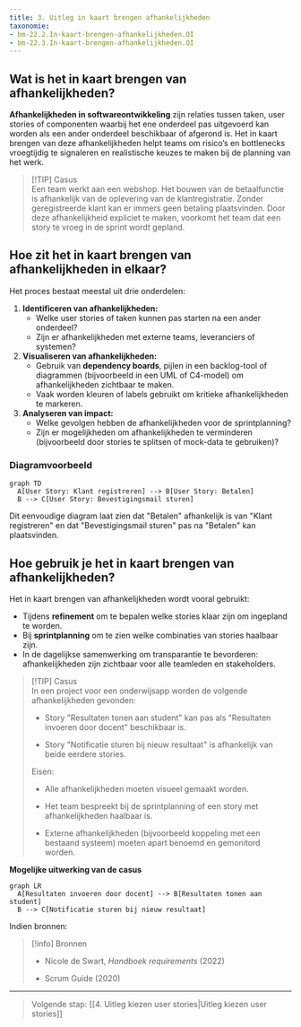 ```yaml
---
title: 3. Uitleg in kaart brengen afhankelijkheden
taxonomie: 
- bm-22.2.In-kaart-brengen-afhankelijkheden.OI 
- bm-22.3.In-kaart-brengen-afhankelijkheden.OI
---
```

## Wat is het in kaart brengen van afhankelijkheden?

**Afhankelijkheden in softwareontwikkeling** zijn relaties tussen taken, user stories of componenten waarbij het ene onderdeel pas uitgevoerd kan worden als een ander onderdeel beschikbaar of afgerond is. Het in kaart brengen van deze afhankelijkheden helpt teams om risico’s en bottlenecks vroegtijdig te signaleren en realistische keuzes te maken bij de planning van het werk.

> [!TIP] Casus  
> Een team werkt aan een webshop. Het bouwen van de betaalfunctie is afhankelijk van de oplevering van de klantregistratie. Zonder geregistreerde klant kan er immers geen betaling plaatsvinden. Door deze afhankelijkheid expliciet te maken, voorkomt het team dat een story te vroeg in de sprint wordt gepland.

## Hoe zit het in kaart brengen van afhankelijkheden in elkaar?
Het proces bestaat meestal uit drie onderdelen:
1. **Identificeren van afhankelijkheden:**
    - Welke user stories of taken kunnen pas starten na een ander onderdeel?
    - Zijn er afhankelijkheden met externe teams, leveranciers of systemen?
2. **Visualiseren van afhankelijkheden:**
    - Gebruik van **dependency boards**, pijlen in een backlog-tool of diagrammen (bijvoorbeeld in een UML of C4-model) om afhankelijkheden zichtbaar te maken.
    - Vaak worden kleuren of labels gebruikt om kritieke afhankelijkheden te markeren.
3. **Analyseren van impact:**
    - Welke gevolgen hebben de afhankelijkheden voor de sprintplanning?
    - Zijn er mogelijkheden om afhankelijkheden te verminderen (bijvoorbeeld door stories te splitsen of mock-data te gebruiken)?
### Diagramvoorbeeld

```mermaid
graph TD
  A[User Story: Klant registreren] --> B[User Story: Betalen]
  B --> C[User Story: Bevestigingsmail sturen]
```

Dit eenvoudige diagram laat zien dat "Betalen" afhankelijk is van "Klant registreren" en dat "Bevestigingsmail sturen" pas na "Betalen" kan plaatsvinden.
## Hoe gebruik je het in kaart brengen van afhankelijkheden?
Het in kaart brengen van afhankelijkheden wordt vooral gebruikt:
- Tijdens **refinement** om te bepalen welke stories klaar zijn om ingepland te worden.
- Bij **sprintplanning** om te zien welke combinaties van stories haalbaar zijn.
- In de dagelijkse samenwerking om transparantie te bevorderen: afhankelijkheden zijn zichtbaar voor alle teamleden en stakeholders.

> [!TIP] Casus  
> In een project voor een onderwijsapp worden de volgende afhankelijkheden gevonden:
> 
> - Story "Resultaten tonen aan student" kan pas als "Resultaten invoeren door docent" beschikbaar is.
>     
> - Story "Notificatie sturen bij nieuw resultaat" is afhankelijk van beide eerdere stories.
>     
> 
> Eisen:
> 
> - Alle afhankelijkheden moeten visueel gemaakt worden.
>     
> - Het team bespreekt bij de sprintplanning of een story met afhankelijkheden haalbaar is.
>     
> - Externe afhankelijkheden (bijvoorbeeld koppeling met een bestaand systeem) moeten apart benoemd en gemonitord worden.
>     

**Mogelijke uitwerking van de casus**

```mermaid
graph LR
  A[Resultaten invoeren door docent] --> B[Resultaten tonen aan student]
  B --> C[Notificatie sturen bij nieuw resultaat]
```

Indien bronnen:

> [!info] Bronnen
> 
> - Nicole de Swart, _Handboek requirements_ (2022)
>     
> - Scrum Guide (2020)
>     

---

> Volgende stap: [[4. Uitleg kiezen user stories|Uitleg kiezen user stories]]
